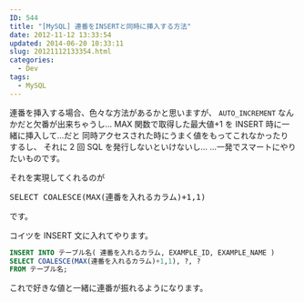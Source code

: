 ```yaml
---
ID: 544
title: "[MySQL] 連番をINSERTと同時に挿入する方法"
date: 2012-11-12 13:33:54
updated: 2014-06-20 10:33:11
slug: 20121112133354.html
categories:
  - Dev
tags:
  - MySQL
---
```


連番を挿入する場合、色々な方法があるかと思いますが、
<code>AUTO_INCREMENT</code> なんかだと欠番が出来ちゃうし…
MAX 関数で取得した最大値+1 を INSERT 時に一緒に挿入して…だと
同時アクセスされた時にうまく値をもってこれなかったりするし、
それに 2 回 SQL を発行しないといけないし…
…一発でスマートにやりたいものです。

<!--more-->

それを実現してくれるのが

<pre class="prettyprint">SELECT COALESCE(MAX(連番を入れるカラム)+1,1)</pre>

です。

コイツを INSERT 文に入れてやります。

```sql
INSERT INTO テーブル名( 連番を入れるカラム, EXAMPLE_ID, EXAMPLE_NAME )
SELECT COALESCE(MAX(連番を入れるカラム)+1,1), ?, ?
FROM テーブル名;
```

これで好きな値と一緒に連番が振れるようになります。
